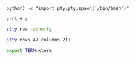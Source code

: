 ```python3
python3 -c "import pty;pty.spawn('/bin/bash')"
```

``crrl + z``

```bash
stty raw -echo;fg
```

```bash
stty rows 47 columns 211
```

```bash
export TERM=xterm
```
